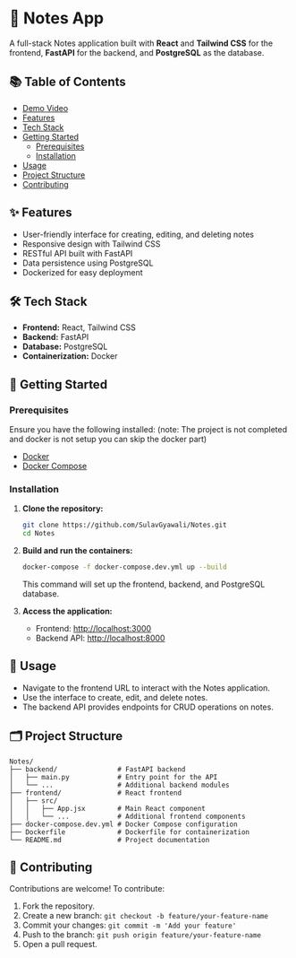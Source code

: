 # 📝 Notes App

A full-stack Notes application built with **React** and **Tailwind CSS** for the frontend, **FastAPI** for the backend, and **PostgreSQL** as the database.

## 📚 Table of Contents

- [Demo Video](https://youtu.be/hsE2eXAFfwY)
- [Features](#features)
- [Tech Stack](#tech-stack)
- [Getting Started](#getting-started)
  - [Prerequisites](#prerequisites)
  - [Installation](#installation)
- [Usage](#usage)
- [Project Structure](#project-structure)
- [Contributing](#contributing)

## ✨ Features

- User-friendly interface for creating, editing, and deleting notes
- Responsive design with Tailwind CSS
- RESTful API built with FastAPI
- Data persistence using PostgreSQL
- Dockerized for easy deployment

## 🛠️ Tech Stack

- **Frontend:** React, Tailwind CSS
- **Backend:** FastAPI
- **Database:** PostgreSQL
- **Containerization:** Docker

## 🚀 Getting Started

### Prerequisites

Ensure you have the following installed:
(note: The project is not completed and docker is not setup you can skip the docker part)
- [Docker](https://www.docker.com/get-started)
- [Docker Compose](https://docs.docker.com/compose/install/)

### Installation

1. **Clone the repository:**

   ```bash
   git clone https://github.com/SulavGyawali/Notes.git
   cd Notes
   ```

2. **Build and run the containers:**

   ```bash
   docker-compose -f docker-compose.dev.yml up --build
   ```

   This command will set up the frontend, backend, and PostgreSQL database.

3. **Access the application:**

   - Frontend: [http://localhost:3000](http://localhost:3000)
   - Backend API: [http://localhost:8000](http://localhost:8000)

## 📖 Usage

- Navigate to the frontend URL to interact with the Notes application.
- Use the interface to create, edit, and delete notes.
- The backend API provides endpoints for CRUD operations on notes.

## 🗂️ Project Structure

```
Notes/
├── backend/               # FastAPI backend
│   ├── main.py            # Entry point for the API
│   └── ...                # Additional backend modules
├── frontend/              # React frontend
│   ├── src/
│   │   ├── App.jsx        # Main React component
│   │   └── ...            # Additional frontend components
├── docker-compose.dev.yml # Docker Compose configuration
├── Dockerfile             # Dockerfile for containerization
└── README.md              # Project documentation
```

## 🤝 Contributing

Contributions are welcome! To contribute:

1. Fork the repository.
2. Create a new branch: `git checkout -b feature/your-feature-name`
3. Commit your changes: `git commit -m 'Add your feature'`
4. Push to the branch: `git push origin feature/your-feature-name`
5. Open a pull request.

